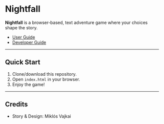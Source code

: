 # Nightfall

**Nightfall** is a browser-based, text adventure game where your choices shape the story.

- [User Guide](./USER_GUIDE.md)
- [Developer Guide](./DEVELOPER_GUIDE.md)

---

## Quick Start

1. Clone/download this repository.
2. Open `index.html` in your browser.
3. Enjoy the game!

---

## Credits

- Story & Design: Miklós Vajkai
